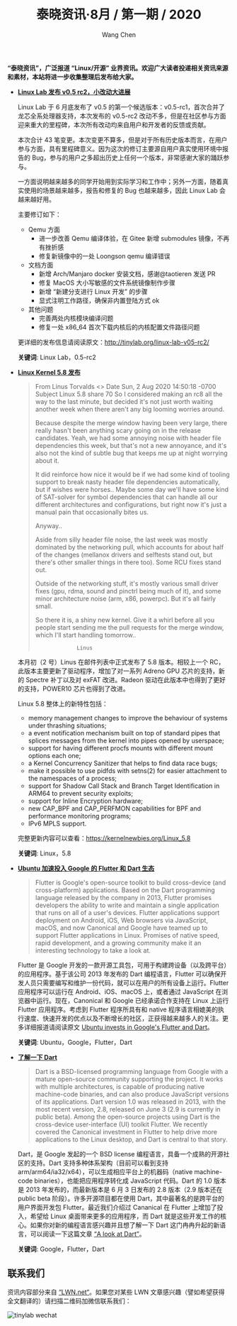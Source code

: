 ﻿---
title: 泰晓资讯·8月 / 第一期 / 2020
author: 'Wang Chen'
group: news
draft: false
top: false
album: 泰晓资讯
layout: weekly
license: "cc-by-nc-nd-4.0"
permalink: /tinylab-weekly-08-1st-2020/
tags:
  - Linux Lab
  - Linux
  - Ubuntu
  - Google
  - Flutter
  - Dart
categories:
  - 泰晓资讯
  - 技术动态
  - 行业动向
---

**“泰晓资讯”，广泛报道 “Linux/开源” 业界资讯。欢迎广大读者投递相关资讯来源和素材，本站将进一步收集整理后发布给大家。**

- [**Linux Lab 发布 v0.5 rc2，小改动大进展**](http://tinylab.org/linux-lab-v05-rc2/)

    Linux Lab 于 6 月底发布了 v0.5 的第一个候选版本：v0.5-rc1，首次合并了龙芯全系处理器支持，本次发布的 v0.5-rc2 改动不多，但是在社区参与方面迎来重大的里程碑，本次所有改动均来自用户和开发者的反馈或贡献。

    本次合计 43 笔变更。本次变更不算多，但是对于所有历史版本而言，在用户参与方面，具有里程碑意义。因为这次的修订主要源自用户真实使用环境中报告的 Bug，参与的用户之多超出历史上任何一个版本，非常感谢大家的踊跃参与。

    一方面说明越来越多的同学开始用到实际学习和工作中；另外一方面，随着真实使用的场景越来越多，报告和修复的 Bug 也越来越多，因此 Linux Lab 会越来越好用。

    主要修订如下：

    - Qemu 方面
        - 进一步改善 Qemu 编译体验，在 Gitee 新增 submodules 镜像，不再有挫折感
        - 修复新镜像中的一处 Loongson qemu 编译错误
    - 文档方面
        - 新增 Arch/Manjaro docker 安装文档，感谢@taotieren 发送 PR
        - 修复 MacOS 大小写敏感的文件系统镜像制作步骤
        - 新增 “新建分支进行 Linux 开发” 的步骤
        - 显式注明工作路径，确保非内置登陆方式 ok
    - 其他问题
        - 完善两处内核模块编译问题
        - 修复一处 x86_64 首次下载内核后的内核配置文件路径问题
	
	更详细的发布信息请阅读原文：http://tinylab.org/linux-lab-v05-rc2/

    **关键词**: Linux Lab，0.5-rc2

- [**Linux Kernel 5.8 发布**](https://lkml.org/lkml/2020/8/2/293)

    > From	Linus Torvalds <>
    > Date	Sun, 2 Aug 2020 14:50:18 -0700
    > Subject	Linux 5.8
    > share 70
    > So I considered making an rc8 all the way to the last minute, but
    > decided it's not just worth waiting another week when there aren't any
    > big looming worries around.
    > 
    > Because despite the merge window having been very large, there really
    > hasn't been anything scary going on in the release candidates. Yeah,
    > we had some annoying noise with header file dependencies this week,
    > but that's not a new annoyance, and it's also not the kind of subtle
    > bug that keeps me up at night worrying about it.
    > 
    > It did reinforce how nice it would be if we had some kind of tooling
    > support to break nasty header file dependencies automatically, but if
    > wishes were horses.. Maybe some day we'll have some kind of SAT-solver
    > for symbol dependencies that can handle all our different
    > architectures and configurations, but right now it's just a manual
    > pain that occasionally bites us.
    > 
    > Anyway..
    > 
    > Aside from silly header file noise, the last week was mostly dominated
    > by the networking pull, which accounts for about half of the changes
    > (mellanox drivers and selftests stand out, but there's other smaller
    > things in there too). Some RCU fixes stand out.
    > 
    > Outside of the networking stuff, it's mostly various small driver
    > fixes (gpu, rdma, sound and pinctrl being much of it), and some minor
    > architecture noise (arm, x86, powerpc). But it's all fairly small.
    > 
    > So there it is, a shiny new kernel. Give it a whirl before all you
    > people start sending me the pull requests for the merge window, which
    > I'll start handling tomorrow..
    > 
    >                  Linus

    本月初（2 号）Linus 在邮件列表中正式发布了 5.8 版本。相较上一个 RC，此版本主要更新了驱动程序，增加了对一系列 Adreno GPU 芯片的支持，新的 Spectre 补丁以及对 exFAT 改进。Radeon 驱动在此版本中也得到了更好的支持，POWER10 芯片也得到了改进。

    Linux 5.8 整体上的新特性包括：

    - memory management changes to improve the behaviour of systems under thrashing situations;
    - a event notification mechanism built on top of standard pipes that splices messages from the kernel into pipes opened by userspace;
    - support for having different procfs mounts with different mount options each one; 
    - a Kernel Concurrency Sanitizer that helps to find data race bugs; 
    - make it possible to use pidfds with setns(2) for easier attachment to the namespaces of a process; 
    - support for Shadow Call Stack and Branch Target Identification in ARM64 to prevent security exploits; 
    - support for Inline Encryption hardware; 
    - new CAP_BPF and CAP_PERFMON capabilities for BPF and performance monitoring programs; 
    - IPv6 MPLS support. 

    完整更新内容可以查看：https://kernelnewbies.org/Linux_5.8
	
	**关键词**: Linux，5.8

- [**Ubuntu 加速投入 Google 的 Flutter 和 Dart 生态**](https://lwn.net/Articles/826124/)

    > Flutter is Google's open-source toolkit to build cross-device (and cross-platform) applications. Based on the Dart programming language released by the company in 2013, Flutter promises developers the ability to write and maintain a single application that runs on all of a user's devices. Flutter applications support deployment on Android, iOS, Web browsers via JavaScript, macOS, and now Canonical and Google have teamed up to support Flutter applications in Linux. Promises of native speed, rapid development, and a growing community make it an interesting technology to take a look at.

    Flutter 是 Google 开发的一款开源工具包，可用于构建跨设备（以及跨平台）的应用程序。基于该公司 2013 年发布的 Dart 编程语言，Flutter 可以确保开发人员只需要编写和维护一份代码，就可以在用户的所有设备上运行。Flutter 应用程序可以运行在 Android、iOS、macOS 上，或者通过 JavaScript 在浏览器中运行。现在，Canonical 和 Google 已经承诺合作支持在 Linux 上运行 Flutter 应用程序。考虑到 Flutter 程序所具有和 native 程序语言相媲美的执行速度、快速开发的优点以及不断增长的社区，正获得越来越多人的关注。更多详细报道请阅读原文 [Ubuntu invests in Google's Flutter and Dart](https://lwn.net/Articles/826124/)。

    **关键词**: Ubuntu，Google，Flutter，Dart

- [**了解一下 Dart**](https://lwn.net/Articles/826315/)

    > Dart is a BSD-licensed programming language from Google with a mature open-source community supporting the project. It works with multiple architectures, is capable of producing native machine-code binaries, and can also produce JavaScript versions of its applications. Dart version 1.0 was released in 2013, with the most recent version, 2.8, released on June 3 (2.9 is currently in public beta). Among the open-source projects using Dart is the cross-device user-interface (UI) toolkit Flutter. We recently covered the Canonical investment in Flutter to help drive more applications to the Linux desktop, and Dart is central to that story.

    Dart，是 Google 发起的一个 BSD license 编程语言，具备一个成熟的开源社区的支持。Dart 支持多种体系架构（目前可以看到支持 arm/arm64/ia32/x64），可以生成相应平台上的机器码（native machine-code binaries），也能把应用程序转化成 JavaScript 代码。Dart 的 1.0 版本是 2013 年发布的，而最新版本是 6 月 3 日发布的 2.8 版本（2.9 版本还在 public beta 阶段）。许多开源项目都在使用 Dart，其中最著名的是跨平台的用户界面开发包 Flutter。最近我们介绍过 Cananical 在 Flutter 上增加了投入，希望给 Linux 桌面带来更多的应用程序，而 Dart 就是这些开发工作的核心。如果你对新的编程语言感兴趣并且想了解一下 Dart 这门冉冉升起的新语言，可以阅读一下这篇文章 [“A look at Dart”](https://lwn.net/Articles/826315/)。

    **关键词**: Google，Flutter，Dart

## 联系我们

资讯内容部分来自 [“LWN.net“](https://lwn.net/)。如果您对某些 LWN 文章感兴趣（譬如希望获得全文翻译的）请扫描二维码加微信联系我们：

![tinylab wechat](/images/wechat/tinylab.jpg)
